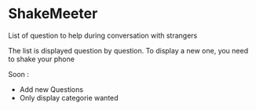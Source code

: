 # ShakeMeeter

List of question to help during conversation with strangers

The list is displayed question by question.
To display a new one, you need to shake your phone

Soon : 
- Add new Questions
- Only display categorie wanted
